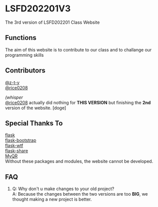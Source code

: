 # LSFD202201V3

The 3rd version of LSFD202201 Class Website

## Functions

The aim of this website is to contribute to our class and to challange our programming skills

## Contributors

[@z-t-y](https://github.com/z-t-y "ZTY")  
[@rice0208](https://github.com/rice0208 "ZYT")

*(whisper*  
[@rice0208](https://github.com/rice0208 "ZYT")
actually did nothing for **THIS VERSION**
but finishing the **2nd** version of the website. [doge]

## Special Thanks To

[flask](https://github.com/pallets/flask)  
[flask-bootstrap](https://github.com/mbr/flask-bootstrap)  
[flask-wtf](https://github.com/lepture/flask-wtf)  
[flask-share](https://github.com/greyli/flask-share)  
[MyQR](https://pypi.org/project/MyQR/)  
Without these packages and modules, the website cannot be developed.

## FAQ

1. Q: Why don't u make changes to your old project?  
   A: Because the changes between the two versions are too **BIG**, we thought making a new project is better.
